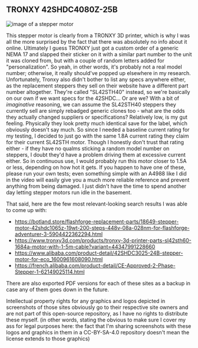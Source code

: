 ## TRONXY 42SHDC4080Z-25B

![image of a stepper motor]()

This stepper motor is clearly from a TRONXY 3D printer, which is why I was all the more surprised by the fact that there was absolutely no info about it online. Ultimately I guess TRONXY just got a custom order of a generic NEMA 17 and slapped their sticker on it with a similar part number to the unit it was cloned from, but with a couple of random letters added for "personalization". So yeah, in other words, it's probably not a real model number; otherwise, it really should've popped up elsewhere in my research. Unfortunately, Tronxy also didn't bother to list any specs anywhere either, as the replacement steppers they sell on their website have a different part number altogether. They're called "SL42STH40" instead, so we're basically on our own if we want specs for the 42SHDC... Or are we? With a bit of _imaginative_ reasoning, we can assume the SL42STH40 steppers they currently sell are simply rebadged generic clones too - what are the odds they actually changed suppliers or specifications? Relatively low, is my gut feeling. Physically they look pretty much identical save for the label, which obviously doesn't say much. So since I needed a baseline current rating for my testing, I decided to just go with the same 1.8A current rating they claim for their current SL42STH motor. Though I honestly don't trust that rating either - if they have no qualms sticking a random model number on steppers, I doubt they'd have a problem driving them at excessive current either. So in continuous use, I would probably run this motor closer to 1.5A or less, depending on how hot it gets. If you happen to have one of these, please run your own tests; even something simple with an A4988 like I did in the video will easily give you a much more reliable reference and prevent anything from being damaged. I just didn't have the time to spend another day letting stepper motors run idle in the basement.

That said, here are the few most relevant-looking search results I was able to come up with:

 - https://botland.store/flashforge-replacement-parts/18649-stepper-motor-42shdc1065z-19wt-200-steps-448v-08a-028nm-for-flashforge-adventurer-3-5904422362294.html
 - https://www.tronxy3d.com/products/tronxy-3d-printer-parts-sl42sth60-1684a-motor-with-1-5m-cable?variant=44347991228660
 - https://www.alibaba.com/product-detail/42SHDC3025-24B-stepper-motor-for-eco_1600961608090.html
 - https://french.alibaba.com/product-detail/CE-Approved-2-Phase-Stepper-1-62149025114.html

There are also exported PDF versions for each of these sites as a backup in case any of them goes down in the future.

Intellectual property rights for any graphics and logos depicted in screenshots of those sites obviously go to their respective site owners and are not part of this open-source repository, as I have no rights to distribute these myself. (in other words, stating the obvious to make sure I cover my ass for legal purposes here: the fact that I'm sharing screenshots with these logos and graphics in them in a CC-BY-SA-4.0 repository doesn't mean the license extends to those graphics)
